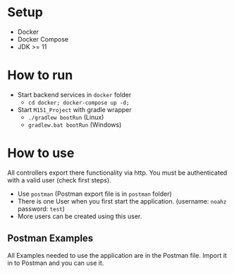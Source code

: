 # Setup

* Docker
* Docker Compose
* JDK >= 11

# How to run

* Start backend services in `docker` folder
    * `cd docker; docker-compose up -d;`
* Start `M151_Project` with gradle wrapper
    * `./gradlew bootRun` (Linux)
    * `gradlew.bat bootRun` (Windows)

# How to use

All controllers export there functionality via http.
You must be authenticated with a valid user (check first steps).

* Use `postman` (Postman export file is in `postman` folder)
* There is one User when you first start the application. (username: `noahz` password: `test`)
* More users can be created using this user.

## Postman Examples

All Examples needed to use the application are in the Postman file. Import it in to Postman and you can use it.
